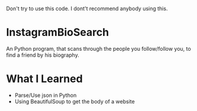 Don't try to use this code. I dont't recommend anybody using this.
# InstagramBioSearch

An Python program, that scans through the people you follow/follow you, to find a friend by his biography.

# What I Learned

* Parse/Use json in Python
* Using BeautifulSoup to get the body of a website
